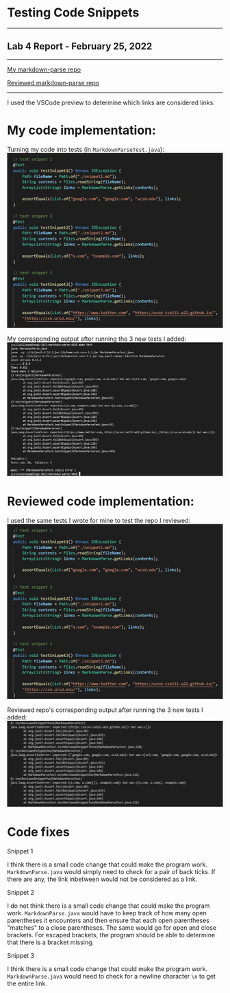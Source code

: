 # Testing Code Snippets
---
## Lab 4 Report - February 25, 2022
---

[My markdown-parse repo](https://github.com/jesswang08/markdown-parse.git)

[Reviewed markdown-parse repo](https://github.com/ocboogie/markdown-parse.git)


---

I used the VSCode preview to determine which links are considered links. 

# My code implementation:

Turning my code into tests (in `MarkdownParseTest.java`):
![Image](testMySnippet.png) 

My corresponding output after running the 3 new tests I added:
![Image](myTestFailure.png)


# Reviewed code implementation:

I used the same tests I wrote for mine to test the repo I reviewed:
![Image](testMySnippet.png)

Reviewed repo's corresponding output after running the 3 new tests I added:
![Image](testReviewedSnippet.png)


# Code fixes

Snippet 1

I think there is a small code change that could make the program work. `MarkdownParse.java` would simply need to check for a pair of back ticks. If there are any, the link inbetween would not be considered as a link. 


Snippet 2

I do not think there is a small code change that could make the program work. `MarkdownParse.java` would have to keep track of how many open parentheses it encounters and then ensure that each open parentheses "matches" to a close parentheses. The same would go for open and close brackets. For escaped brackets, the program should be able to determine that there is a bracket missing. 


Snippet 3

I think there is a small code change that could make the program work. `MarkdownParse.java` would need to check for a newline character `\n` to get the entire link. 
